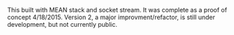 This built with MEAN stack and socket stream. It was complete as a proof of concept 4/18/2015. 
Version 2, a major improvment/refactor, is still under development, but not currently public.
